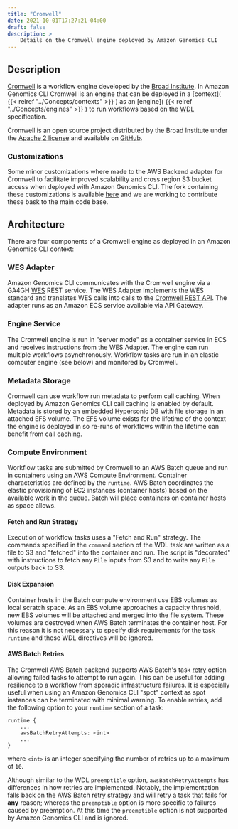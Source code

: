 ```yaml
---
title: "Cromwell"
date: 2021-10-01T17:27:21-04:00
draft: false
description: >
    Details on the Cromwell engine deployed by Amazon Genomics CLI
---
```


## Description

[Cromwell](https://cromwell.readthedocs.io/en/stable/) is a workflow engine developed by the [Broad Institute](https://www.broadinstitute.org/). 
In Amazon Genomics CLI Cromwell is an engine that can be
deployed in a [context]( {{< relref "../Concepts/contexts" >}} ) as an [engine]( {{< relref "../Concepts/engines" >}} ) 
to run workflows based on the [WDL](https://openwdl.org/) specification.

Cromwell is an open source project distributed by the Broad Institute under the [Apache 2 license](https://github.com/broadinstitute/cromwell/blob/develop/LICENSE-ASL-2.0) and available on [GitHub](https://github.com/broadinstitute/cromwell).

### Customizations

Some minor customizations where made to the AWS Backend adapter for Cromwell to facilitate improved scalability and cross
region S3 bucket access when deployed with Amazon Genomics CLI. The fork containing these customizations is available [here](https://github.com/markjschreiber/cromwell)
and we are working to contribute these bask to the main code base.

## Architecture

There are four components of a Cromwell engine as deployed in an Amazon Genomics CLI context:

### WES Adapter

Amazon Genomics CLI communicates with the Cromwell engine via a GA4GH [WES](https://github.com/ga4gh/workflow-execution-service-schemas) REST service. The WES Adapter implements
the WES standard and translates WES calls into calls to the [Cromwell REST API](https://cromwell.readthedocs.io/en/stable/api/RESTAPI/). The adapter runs as an Amazon ECS service
 available via API Gateway.

### Engine Service

The Cromwell engine is run in "server mode" as a container service in ECS and receives instructions from the WES Adapter. The 
engine can run multiple workflows asynchronously. Workflow tasks are run in an elastic computer engine (see below) and
monitored by Cromwell.

### Metadata Storage

Cromwell can use workflow run metadata to perform call caching. When deployed by Amazon Genomics CLI call caching is enabled
by default. Metadata is stored by an embedded Hypersonic DB with file storage in an attached EFS volume. The EFS volume 
exists for the lifetime of the context the engine is deployed in so re-runs of workflows within the lifetime can benefit
from call caching.

### Compute Environment

Workflow tasks are submitted by Cromwell to an AWS Batch queue and run in containers using an AWS Compute Environment.
Container characteristics are defined by the `runtime`. AWS Batch coordinates the elastic provisioning of EC2 instances (container hosts)
based on the available work in the queue. Batch will place containers on container hosts as space allows.

#### Fetch and Run Strategy

Execution of workflow tasks uses a "Fetch and Run" strategy. The commands specified in the `command` section of the WDL task 
are written as a file to S3 and "fetched" into the container and run. 
The script is "decorated" with instructions to fetch any `File` inputs from S3 and to write any `File` outputs back to S3.

#### Disk Expansion

Container hosts in the Batch compute environment use EBS volumes as local scratch space. As an EBS volume approaches a 
capacity threshold, new EBS volumes will be attached and merged into the file system. These volumes are destroyed when 
AWS Batch terminates the container host. For this reason it is not necessary to specify disk requirements for the task
`runtime` and these WDL directives will be ignored.

#### AWS Batch Retries

The Cromwell AWS Batch backend supports AWS Batch's task [retry](https://docs.aws.amazon.com/batch/latest/APIReference/API_RetryStrategy.html) option allowing failed tasks to attempt to run again. This
can be useful for adding resilience to a workflow from sporadic infrastructure failures. It is especially useful when using
an Amazon Genomics CLI "spot" context as spot instances can be terminated with minimal warning. To enable retries, add
the following option to your `runtime` section of a task:

```
runtime {
    ...
    awsBatchRetryAttempts: <int>
    ...
}
```

where `<int>` is an integer specifying the number of retries up to a maximum of `10`.

Although similar to the WDL `preemptible` option, `awsBatchRetryAttempts` has differences in how retries are implemented. Notably,
the implementation falls back on the AWS Batch retry strategy and will retry a task that fails for **any** reason; whereas the `preemptible`
option is more specific to failures caused by preemption. At this time the `preemptible` option is not supported by Amazon Genomics CLI
and is ignored. 
